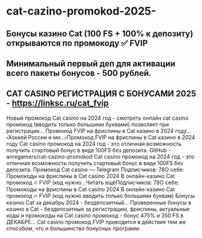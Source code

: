 # cat-cazino-promokod-2025-

## Бонусы казино Cat (100 FS + 100% к депозиту) открываются по промокоду ✅ FVIP

## Минимальный первый деп для активации всего пакеты бонусов - 500 рублей.

## CAT CASINO РЕГИСТРАЦИЯ С БОНУСАМИ 2025 - https://linksc.ru/cat_fvip



Новый промокод Cat casino на 2024 год - смотреть онлайн cat casino промокод (вводить только большими буквами) позволяет при регистрации...
Промокод FVIP на фриспины в Cat казино в 2024 году... ›Хоккей России и ми…›Промокод FVIP на фриспины в Cat казино в 2024 году
Cat casino промокод на 2024 год - это отличная возможность получить стартовый бонус в виде 100FS без депозита.
GitHub - anregamers/cat-cazino-promokod
Cat casino промокод на 2024 год - это отличная возможность получить стартовый бонус в виде 100FS без депозита.
Промокод Cat casino — Telegram
Подписчиков: 78О себе: Промокоды на фриспины в Cat casino 2024 В онлайн-казино Cat промокод 🔥 FVIP (код нужно...Читать ещёПодписчиков: 78О себе: Промокоды на фриспины в Cat casino 2024 В онлайн-казино Cat промокод 🔥 FVIP (код нужно вводить только большими буквам)
Бонусы казино Cat за декабрь 2024 - бездепозитный...
Проверенные бонусы в казино в Cat - бездепозитные за регистрацию, фриспины, актуальные коды и промокоды на
Cat casino промокод - бонус 475% и 350 FS в ДЕКАБРЕ...
Cat casino промокод FVIP приводится в действие тем же способом, что и большинство бонусных программ.
